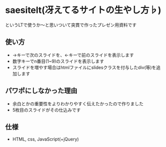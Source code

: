 # saesitelt(冴えてるサイトの生やし方♭)
というLTで使うか～と思いついて突貫で作ったプレゼン用資料です

## 使い方
* →キーで次のスライドを、←キーで前のスライドを表示します
* 数字キーでn番目(1~9)のスライドを表示します
* スライドを増やす場合はhtmlファイルにslidesクラスを付与したdiv(等)を追加します

## パワポにしなかった理由
* 余白とかの重要性をよりわかりやすく伝えたかったので作りました
* 5枚目のスライドがその仕込みです

## 仕様
* HTML, css, JavaScript(+jQuery)

